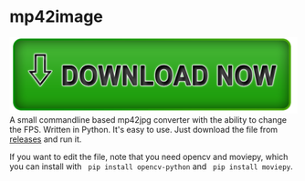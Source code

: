 # mp42image
<a href="https://github.com/Sajeg/mp42image/releases/download/v1.0/mp42image.exe" title="Download">
    <img src="https://github.com/Sajeg/mp42image/blob/main/download-button-gdd95739a7_1280.png" />
</a>
A small commandline based mp42jpg converter with the ability to change the FPS. Written in Python.
It's easy to use. Just download the file from <a href="https://github.com/Sajeg/mp42jpg/releases">releases</a> and run it.

If you want to edit the file, note that you need opencv and moviepy, which you can install with <code> pip install opencv-python</code> and <code> pip install moviepy</code>.
